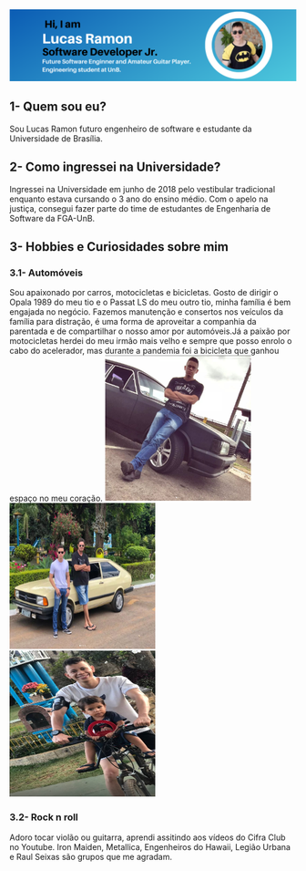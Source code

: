 
<center>

<img src="./media/LucasRamonSoftwareEngineerProfile.png"/>

</center>

## 1- Quem sou eu?
Sou Lucas Ramon futuro engenheiro de software e estudante da Universidade de Brasília.

## 2- Como ingressei na Universidade?

Ingressei na Universidade em junho de 2018 pelo vestibular tradicional enquanto estava cursando o 3 ano do ensino médio. Com o apelo na justiça, consegui fazer parte do time de estudantes de Engenharia de Software da FGA-UnB.

## 3- Hobbies e Curiosidades sobre mim
### 3.1- Automóveis
Sou apaixonado por carros, motocicletas e bicicletas. Gosto de dirigir o Opala 1989 do meu tio e o Passat LS do meu outro tio, minha família é bem engajada no negócio. Fazemos manutenção e consertos nos veículos da família para distração, é uma forma de aproveitar a companhia da parentada e de compartilhar o nosso amor por automóveis.Já a paixão por motocicletas herdei do meu irmão mais velho e sempre que posso enrolo o cabo do acelerador, mas durante a pandemia foi a bicicleta que ganhou espaço no meu coração.
<img src="./media/opala.png" width="256" height="256"/> <img src="./media/passat.png" width="256" height="256"/><img src="./media/bike.png" width="256" height="256"/>

### 3.2- Rock n roll
Adoro tocar violão ou guitarra, aprendi assitindo aos vídeos do Cifra Club no Youtube. Iron Maiden, Metallica, Engenheiros do Hawaii, Legião Urbana e Raul Seixas são grupos que me agradam.
